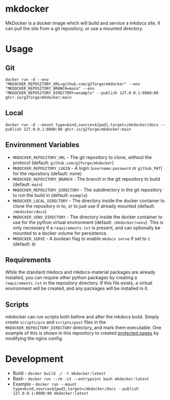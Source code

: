 # mkdocker

MkDocker is a docker image which will build and service a mkdocs site.
It can pull the site from a git repository, or use a mounted directory.

# Usage

## Git

```
docker run -d --env "MKDOCKER_REPOSITORY_URL=github.com/g2forge/mkdocker" --env "MKDOCKER_REPOSITORY_BRANCH=main" --env "MKDOCKER_REPOSITORY_DIRECTORY=example" --publish 127.0.0.1:8080:80 ghcr.io/g2forge/mkdocker:main
```

## Local

```
docker run -d --mount type=bind,source=${pwd},target=/mkdocker/docs --publish 127.0.0.1:8080:80 ghcr.io/g2forge/mkdocker:main
```

## Environment Variables

* `MKDOCKER_REPOSITORY_URL` - The git repository to clone, without the protocol (default: `github.com/g2forge/mkdocker`)
* `MKDOCKER_REPOSITORY_LOGIN` - A login (`username:password` or `github_PAT`) for the repository (default: none)
* `MKDOCKER_REPOSITORY_BRANCH` - The branch in the git repository to build (default: `main`)
* `MKDOCKER_REPOSITORY_DIRECTORY` - The subdirectory in the git repository to run the build in (default: `example`)
* `MKDOCKER_LOCAL_DIRECTORY` - The directory inside the docker container to clone the repository in to, or to just use if already mounted (default: `/mkdocker/docs`)
* `MKDOCKER_VENV_DIRECTORY` - The directory inside the docker container to use for the python virtual environment (default: `/mkdocker/venv`). This is only necessary if a `requirements.txt` is present, and can optionally be mounted to a docker volume for persistence.
* `MKDOCKER_SERVE` - A boolean flag to enable `mkdocs serve` if set to `1` (default: `0`)

## Requirements

While the standard mkdocs and mkdocs-material packages are already installed, you can require other python packages by creating a `requirements.txt` in the repository directory.
If this file exists, a virtual environment will be created, and any packages will be installed in it.

## Scripts

mkdocker can run scripts both before and after the mkdocs build.
Simply create `scripts/pre` and `scripts/post` files in the `MKDOCKER_REPOSITORY_DIRECTORY` directory, and mark them executable.
One example of this is shown in this repository to created [protected pages](example/scripts/post) by modifying the nginx config.

# Development

* Build -   `docker build ./ -t mkdocker:latest`
* Bash -    `docker run --rm -it --entrypoint bash mkdocker:latest`
* Example - `docker run --mount type=bind,source=${pwd},target=/mkdocker/docs --publish 127.0.0.1:8080:80 mkdocker:latest`
